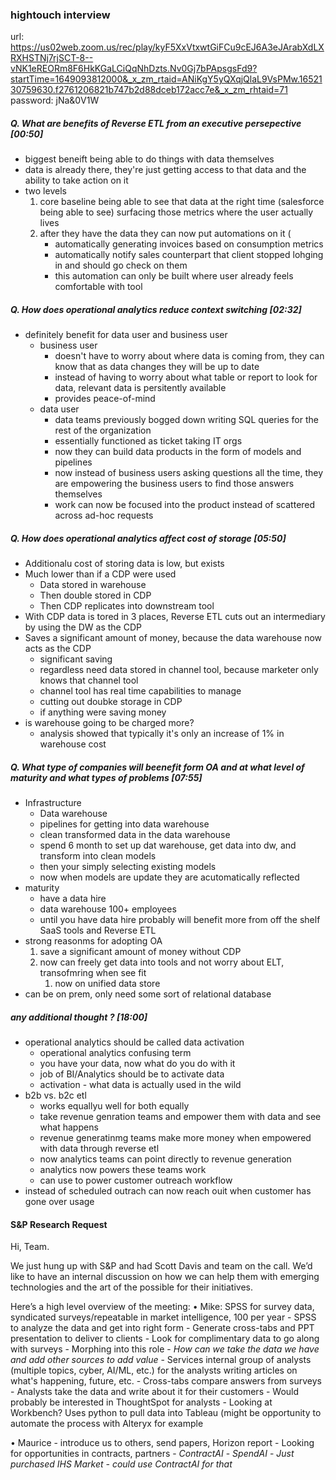 ### hightouch interview
url: https://us02web.zoom.us/rec/play/kyF5XxVtxwtGiFCu9cEJ6A3eJArabXdLXRXHSTNj7rjSCT-8--vNK1eREORm8F6HkKGaLCiQqNhDzts.Nv0Gj7bPApsgsFd9?startTime=1649093812000&_x_zm_rtaid=ANiKgY5yQXqjQlaL9VsPMw.1652130759630.f2761206821b747b2d88dceb172acc7e&_x_zm_rhtaid=71
password: jNa&0V1W
##### Q. What are benefits of Reverse ETL from an executive persepective [00:50]
- biggest beneift being able to do things with data themselves
- data is already there, they're just getting access to that data and the ability to take action on it
- two levels
	1. core baseline being able to see that data at the right time (salesforce being able to see) surfacing those metrics where the user actually lives
	2. after they have the data they can now put automations on it (
		- automatically generating invoices based on consumption metrics
		- automatically notify sales counterpart that client stopped lohging in and should go check on them
		- this automation can only be built where user already feels comfortable with tool

##### Q.  How does operational analytics reduce context switching [02:32]
- definitely benefit for data user and business user
	- business user 
		- doesn't have to worry about where data is coming from, they can know that as data changes they will be up to date
		- instead of having to worry about what table or report to look for data, relevant data is persitently available
		- provides peace-of-mind
	- data user
		- data teams previously bogged down writing SQL queries for the rest of the organization
		- essentially functioned as ticket taking IT orgs
		- now they can build data products in the form of models and pipelines
		- now instead of business users asking questions all the time, they are empowering the business users to find those answers themselves
		- work can now be focused into the product instead of scattered across ad-hoc requests

##### Q.  How does operational analytics affect cost of storage [05:50]
- Additionalu cost of storing data is low, but exists
- Much lower than if a CDP were used
	- Data stored in warehouse
	- Then double stored in CDP
	- Then CDP replicates into downstream tool
- With CDP data is tored in 3 places, Reverse ETL cuts out an intermediary by using the DW as the CDP
- Saves a significant amount of money, because the data warehouse now acts as the CDP
	- significant saving
	- regardless need data stored in channel tool, because marketer only knows that channel tool
	- channel tool has real time capabilities to manage
	- cutting out doubke storage in CDP
	- if anything were saving money
- is warehouse going to be charged more?
	- analysis showed that typically it's only an increase of 1% in warehouse cost

##### Q. What type of companies will beenefit form OA and at what  level of maturity and what types of problems [07:55]
- Infrastructure
	- Data warehouse
	- pipelines for getting into data warehouse
	- clean transformed data in the data warehouse
	- spend 6 month to set up dat warehouse, get data into dw, and transform into clean models
	- then your simply selecting existing models 
	- now when models are update they are acutomatically reflected
- maturity
	- have a data hire
	- data warehouse 100+ employees
	- until you have data hire probably will benefit more from off the shelf SaaS tools and Reverse ETL
- strong reasonms for adopting OA
	1. save a significant amount of money without CDP
	2.  now can freely get data into tools and not worry about ELT, transofmring when see fit
		1. now on unified data store
- can be on prem, only need some sort of relational database

##### any additional thought ? [18:00]
- operational analytics should be called data activation
	- operational analytics confusing term
	- you have your data, now what do you do with it
	- job of BI/Analytics should be to activate data
	- activation - what data is actually used in the wild
- b2b vs. b2c etl
	- works equallyu well for both equally
	- take revenue genration teams and empower them with data and see what happens
	- revenue generatinmg teams make more money when empowered with data through reverse etl
	- now analytics teams can point directly to revenue generation
	- analytics now powers these teams work
	- can use to power customer outreach workflow
- instead of scheduled outrach can now reach ouit when customer has gone over usage


#### S&P Research Request
>
Hi, Team.
>
We just hung up with S&P and had Scott Davis and team on the call. We’d like to have an internal discussion on how we can help them with emerging technologies and the art of the possible for their initiatives.
>
Here’s a high level overview of the meeting:
•  Mike: SPSS for survey data, syndicated surveys/repeatable in market intelligence, 100 per year
	- SPSS to analyze the data and get into right form
	- Generate cross-tabs and PPT presentation to deliver to clients
	- Look for complimentary data to go along with surveys
	- Morphing into this role
	- *How can we take the data we have and add other sources to add value*
	- Services internal group of analysts (multiple topics, cyber, AI/ML, etc.) for the analysts writing articles on what's happening, future, etc.
		- Cross-tabs compare answers from surveys
		- Analysts take the data and write about it for their customers
		- Would probably be interested in ThoughtSpot for analysts
		- Looking at Workbench? Uses python to pull data into Tableau (might be opportunity to automate the process with Alteryx for example
>
•  Maurice - introduce us to others, send papers, Horizon report
	- Looking for opportunities in contracts, partners
	- *ContractAI*
	- *SpendAI*
	- *Just purchased IHS Market - could use ContractAI for that*
